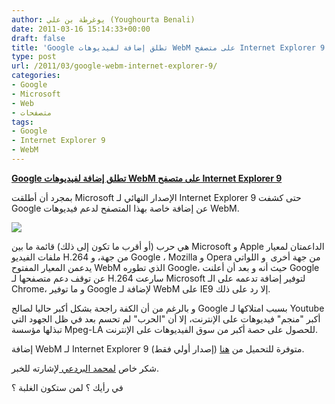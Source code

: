 ```yaml
---
author: يوغرطة بن علي (Youghourta Benali)
date: 2011-03-16 15:14:33+00:00
draft: false
title: 'Google تطلق إضافة لفيديوهات WebM على متصفح Internet Explorer 9 '
type: post
url: /2011/03/google-webm-internet-explorer-9/
categories:
- Google
- Microsoft
- Web
- متصفحات
tags:
- Google
- Internet Explorer 9
- WebM
---
```


[**Google تطلق إضافة لفيديوهات WebM على متصفح Internet Explorer 9**](https://www.it-scoop.com/2011/03/google-webm-internet-explorer-9/)




بمجرد أن أطلقت Microsoft الإصدار النهائي لـ Internet Explorer 9 حتى كشفت Google عن إضافة خاصة بهذا المتصفح لدعم فيديوهات WebM.







[![](http://tools.google.com/dlpage/res/webmmf/webm-ie9-yt-screenshot.png )
](https://www.it-scoop.com/2011/03/google-webm-internet-explorer-9/)




هي حرب (أو أقرب ما تكون إلى ذلك) قائمة ما بين Microsoft و Apple الداعمتان لمعيار ملفات الفيديو H.264 من جهة، و Google ، Mozilla و Opera من جهة أخرى  و اللواتي يدعمن المعيار المفتوح WebM الذي تطوره Google، حيث أنه و بعد أن أعلنت Google عن توقف دعم متصفحها لـ H.264 سارعت Microsoft لتوفير إضافة تدعمه على الـ Chrome، و ما توفير Google لإضافة لـ WebM على IE9 إلا رد على ذلك.


و بالرغم من أن الكفة راجحة بشكل أكبر حاليا لصالح Google بسبب امتلاكها لـ Youtube أكبر "منجم" فيديوهات على الإنترنت، إلا أن "الحرب" لم تحسم بعد في ظل الجهود التي تبذلها مؤسسة Mpeg-LA للحصول على حصة أكبر من سوق الفيديوهات على الإنترنت.

إضافة WebM لـ Internet Explorer 9 متوفرة للتحميل من [هنا](http://tools.google.com/dlpage/webmmf) (إصدار أولي فقط).

شكر خاص [لمحمد البردعي ](http://arabicfoss.blogspot.com/)لإشارته للخبر.

في رأيك ؟ لمن ستكون الغلبة ؟


